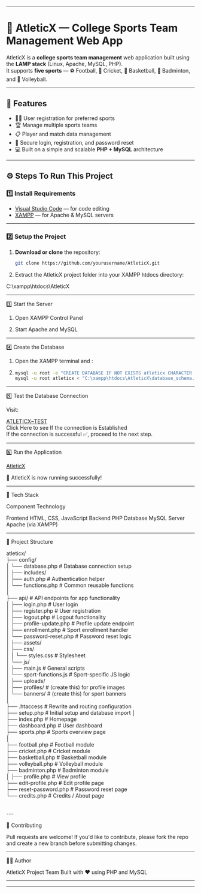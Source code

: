 

---

# 🏅 AtleticX — College Sports Team Management Web App

AtleticX is a **college sports team management** web application built using the **LAMP stack** (Linux, Apache, MySQL, PHP).  
It supports **five sports** — ⚽ Football, 🏏 Cricket, 🏀 Basketball, 🏸 Badminton, and 🏐 Volleyball.

---

## 🚀 Features
- 🧑‍🎓 User registration for preferred sports  
- 🏆 Manage multiple sports teams  
- 📋 Player and match data management  
- 🔐 Secure login, registration, and password reset  
- 💻 Built on a simple and scalable **PHP + MySQL** architecture  

---

## ⚙️ Steps To Run This Project

### 1️⃣ Install Requirements
- [Visual Studio Code](https://code.visualstudio.com/) — for code editing  
- [XAMPP](https://www.apachefriends.org/download.html) — for Apache & MySQL servers  

---

### 2️⃣ Setup the Project
1. **Download or clone** the repository:  
   ```bash
   git clone https://github.com/yourusername/AtleticX.git
2. Extract the AtleticX project folder into your XAMPP htdocs directory:

C:\xampp\htdocs\AtleticX




---

3️⃣ Start the Server

1. Open XAMPP Control Panel


2. Start Apache and MySQL




---

4️⃣ Create the Database

1. Open the XAMPP terminal and :
2. ```bash
   mysql -u root -e "CREATE DATABASE IF NOT EXISTS atleticx CHARACTER SET utf8mb4 COLLATE utf8mb4_general_ci;"
   mysql -u root atleticx < "C:\xampp\htdocs\AtleticX\database_schema.sql"

---

5️⃣ Test the Database Connection

Visit:

<a href="http://localhost/AtleticX/test_connection.php">ATLETICX~TEST</a><br>
Click Here to see If the connection is Established<br>
If the connection is successful ✅, proceed to the next step.

---

6️⃣ Run the Application


<a href="http://localhost/AtleticX/">AtleticX </a><br>


🎉 AtleticX is now running successfully!


---

🧰 Tech Stack

Component	Technology

Frontend	HTML, CSS, JavaScript
Backend	PHP
Database	MySQL
Server	Apache (via XAMPP)



---

📁 Project Structure

atleticx/<br>
├── config/<br>
│   └── database.php                # Database connection setup<br>
│
├── includes/<br>
│   ├── auth.php                    # Authentication helper<br>
│   └── functions.php               # Common reusable functions<br>
│<br>
├── api/                            # API endpoints for app functionality<br>
│   ├── login.php                   # User login<br>
│   ├── register.php                # User registration<br>
│   ├── logout.php                  # Logout functionality<br>
│   ├── profile-update.php          # Profile update endpoint<br>
│   ├── enrollment.php              # Sport enrollment handler<br>
│   └── password-reset.php          # Password reset logic<br>
│
├── assets/<br>
│   ├── css/<br>
│   │   └── styles.css              # Stylesheet<br>
│   └── js/<br>
│       ├── main.js                 # General scripts<br>
│       └── sport-functions.js      # Sport-specific JS logic<br>
│
├── uploads/<br>
│   ├── profiles/                   # (create this) for profile images<br>
│   └── banners/                    # (create this) for sport banners<br>
│<br>
├── .htaccess                       # Rewrite and routing configuration<br>
├── setup.php                       # Initial setup and database import
│<br>
├── index.php                       # Homepage<br>
├── dashboard.php                   # User dashboard<br>
├── sports.php                      # Sports overview page<br>
│<br>
├── football.php                    # Football module<br>
├── cricket.php                     # Cricket module<br>
├── basketball.php                  # Basketball module<br>
├── volleyball.php                  # Volleyball module<br>
├── badminton.php                   # Badminton module<br>
│
├── profile.php                     # View profile<br>
├── edit-profile.php                # Edit profile page<br>
├── reset-password.php              # Password reset page<br>
└── credits.php                     # Credits / About page<br>

<br>
---

💬 Contributing

Pull requests are welcome!
If you'd like to contribute, please fork the repo and create a new branch before submitting changes.


---

🧑‍💻 Author

AtleticX Project Team
Built with ❤️ using PHP and MySQL


---

---
